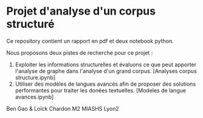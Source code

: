 # Projet d'analyse d'un corpus structuré

Ce repository contient un rapport en pdf et deux notebook python.

Nous proposons deux pistes de recherche pour ce projet : 
1. Exploiter les informations structurelles et évaluons ce que peut apporter l'analyse de graphe dans l'analyse d'un grand corpus. [Analyses corpus structure.ipynb]
2. Utiliser des modèles de langues avancés afin de proposer des solutions performantes pour traiter les donées textuelles. [Modeles de langue avances.ipynb]

Ben Gao & Loïck Chardon
M2 MIASHS Lyon2  